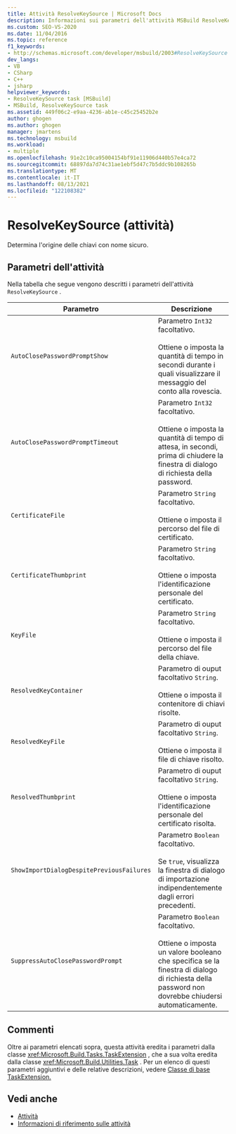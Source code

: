 ```yaml
---
title: Attività ResolveKeySource | Microsoft Docs
description: Informazioni sui parametri dell'attività MSBuild ResolveKeySource, che determina l'origine della chiave con nome sicuro.
ms.custom: SEO-VS-2020
ms.date: 11/04/2016
ms.topic: reference
f1_keywords:
- http://schemas.microsoft.com/developer/msbuild/2003#ResolveKeySource
dev_langs:
- VB
- CSharp
- C++
- jsharp
helpviewer_keywords:
- ResolveKeySource task [MSBuild]
- MSBuild, ResolveKeySource task
ms.assetid: 449f06c2-e9aa-4236-ab1e-c45c25452b2e
author: ghogen
ms.author: ghogen
manager: jmartens
ms.technology: msbuild
ms.workload:
- multiple
ms.openlocfilehash: 91e2c10ca95004154bf91e11906d440b57e4ca72
ms.sourcegitcommit: 68897da7d74c31ae1ebf5d47c7b5ddc9b108265b
ms.translationtype: MT
ms.contentlocale: it-IT
ms.lasthandoff: 08/13/2021
ms.locfileid: "122108382"
---
```

# <a name="resolvekeysource-task"></a>ResolveKeySource (attività)

Determina l'origine delle chiavi con nome sicuro.

## <a name="task-parameters"></a>Parametri dell'attività

 Nella tabella che segue vengono descritti i parametri dell'attività `ResolveKeySource` .

|Parametro|Descrizione|
|---------------|-----------------|
|`AutoClosePasswordPromptShow`|Parametro `Int32` facoltativo.<br /><br /> Ottiene o imposta la quantità di tempo in secondi durante i quali visualizzare il messaggio del conto alla rovescia.|
|`AutoClosePasswordPromptTimeout`|Parametro `Int32` facoltativo.<br /><br /> Ottiene o imposta la quantità di tempo di attesa, in secondi, prima di chiudere la finestra di dialogo di richiesta della password.|
|`CertificateFile`|Parametro `String` facoltativo.<br /><br /> Ottiene o imposta il percorso del file di certificato.|
|`CertificateThumbprint`|Parametro `String` facoltativo.<br /><br /> Ottiene o imposta l'identificazione personale del certificato.|
|`KeyFile`|Parametro `String` facoltativo.<br /><br /> Ottiene o imposta il percorso del file della chiave.|
|`ResolvedKeyContainer`|Parametro di ouput facoltativo `String`.<br /><br /> Ottiene o imposta il contenitore di chiavi risolte.|
|`ResolvedKeyFile`|Parametro di ouput facoltativo `String`.<br /><br /> Ottiene o imposta il file di chiave risolto.|
|`ResolvedThumbprint`|Parametro di ouput facoltativo `String`.<br /><br /> Ottiene o imposta l'identificazione personale del certificato risolta.|
|`ShowImportDialogDespitePreviousFailures`|Parametro `Boolean` facoltativo.<br /><br /> Se `true`, visualizza la finestra di dialogo di importazione indipendentemente dagli errori precedenti.|
|`SuppressAutoClosePasswordPrompt`|Parametro `Boolean` facoltativo.<br /><br /> Ottiene o imposta un valore booleano che specifica se la finestra di dialogo di richiesta della password non dovrebbe chiudersi automaticamente.|

## <a name="remarks"></a>Commenti

 Oltre ai parametri elencati sopra, questa attività eredita i parametri dalla classe <xref:Microsoft.Build.Tasks.TaskExtension> , che a sua volta eredita dalla classe <xref:Microsoft.Build.Utilities.Task> . Per un elenco di questi parametri aggiuntivi e delle relative descrizioni, vedere [Classe di base TaskExtension.](../msbuild/taskextension-base-class.md)

## <a name="see-also"></a>Vedi anche

- [Attività](../msbuild/msbuild-tasks.md)
- [Informazioni di riferimento sulle attività](../msbuild/msbuild-task-reference.md)
